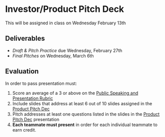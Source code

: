 # Investor/Product Pitch Deck

This will be assigned in class on Wednesday February 13th

## Deliverables
- *Draft & Pitch Practice* due Wednesday, February 27th
- *Final Pitches* on Wednesday, March 6th 

## Evaluation

In order to pass presentation must:
1. Score an average of a 3 or above on the [Public Speaking and Presentation Rubric](https://docs.google.com/document/d/1WTLcZNyvRGYDz5L8Kr8a0ILbFAyr92u85paoqGFjxPg/edit)
2. Include slides that address at least 6 out of 10 slides assigned in the [Product Pitch Dec](https://docs.google.com/presentation/d/1BYsmchzoaEG3WQXHHqlVgRPYsXuRqg3s-c-e1QbPKdk/edit#slide=id.p)
3. Pitch addresses at least one questions listed in the slides in the [Product Pitch Dec](https://docs.google.com/presentation/d/1BYsmchzoaEG3WQXHHqlVgRPYsXuRqg3s-c-e1QbPKdk/edit#slide=id.p) presentation
4. **Each teammate must present** in order for each individual teammate to earn credit.

 



